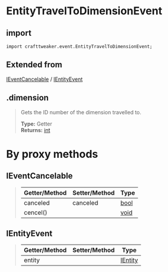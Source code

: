 # EntityTravelToDimensionEvent

## import
`import crafttweaker.event.EntityTravelToDimensionEvent;`

## Extended from
[IEventCancelable](/CraftTweaker/Vanilla/Events/IEventCancelable.md) / [IEntityEvent](CraftTweaker/Vanilla/Events/IEntityEvent.md)

## .dimension
> Gets the ID number of the dimension travelled to.
>
> **Type:** Getter  
> **Returns:** [int](/CraftTweaker/Vanilla/Base-Types/int.md)

# By proxy methods

## IEventCancelable
> | Getter/Method   | Setter/Method     | Type                                                              |
> |-----------------|-------------------|-------------------------------------------------------------------|
> | canceled        | canceled          | [bool](/CraftTweaker/Vanilla/Base-Types/bool.md)                  |
> | cencel()        |                   | [void](/CraftTweaker/Vanilla/Base-Types/void.md)                  |

## IEntityEvent
> | Getter/Method   | Setter/Method     | Type                                                              |
> |-----------------|-------------------|-------------------------------------------------------------------|
> | entity          |                   | [IEntity](/CraftTweaker/Vanilla/Entities/IEntity.md)              |